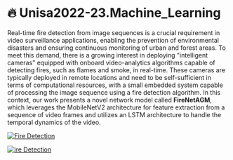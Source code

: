 # 🔥 Unisa2022-23.Machine_Learning

Real-time fire detection from image sequences is a crucial requirement 
in video surveillance applications, enabling the prevention of environmental disasters and ensuring continuous monitoring of urban and forest areas. To meet this 
demand, there is a growing interest in deploying "intelligent cameras" equipped 
with onboard video-analytics algorithms capable of detecting fires, such as 
flames and smoke, in real-time. These cameras are typically deployed in remote 
locations and need to be self-sufficient in terms of computational resources, with 
a small embedded system capable of processing the image sequence using a fire 
detection algorithm. In this context, our work presents a novel network model 
called **FireNetAGM**, which leverages the MobileNetV2 architecture for feature 
extraction from a sequence of video frames and utilizes an LSTM architecture to 
handle the temporal dynamics of the video.

[![Fire Detection]()](https://drive.google.com/file/d/1WiLI4i3HLXT3i2fLu6qSmOnhM83PVArx/preview)

[![ire Detection](URL_TO_IMAGE)](https://drive.google.com/file/d/FILE_ID/preview)
